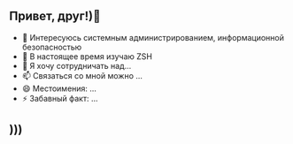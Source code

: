 ## Привет, друг!)👋 
- 👀 Интересуюсь системным администрированием, информационной безопасностью
- 🌱 В настоящее время изучаю ZSH
- 💞️ Я хочу сотрудничать над...
- 📫 Связаться со мной можно ...
- 😄 Местоимения: ...
- ⚡ Забавный факт: ...
## )))
<!---
Kuzne4ikDev/Kuzne4ikDev is a ✨ special ✨ repository because its `README.md` (this file) appears on your GitHub profile.
You can click the Preview link to take a look at your changes.
--->

